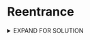 # Reentrance


<details>
  <summary>EXPAND FOR SOLUTION</summary>
  <p>

  The trick with this contract is that you are essentially setting up another contract to recursively call the withdraw function.

  Couple of things to setup though before we can pull this off. First, lets create a our malicious contract.

  [ReentranceAttack](attack/10-Reentrance.sol)

  To create the contract, you need to pass it the victim contract.

  `contract.address`

  Ensure that when you create it, you add one wei to it for it to have value. You can check it with the following code.

  `await getBalance("YOURCONTRACTADDRESS")`

  Now you can execute the `attack_1_causeOverflow` function.

  MAKE SURE YOU GIVE IT ENOUGH GAS TO RUN!!!!

  I recommend giving the gas limit around 30000000 for it to run successfully.



  If it executes successfully, you should see the **Internal Transactions** on etherscan should something like below.
---
   call_0
   call_1_0
   call_1_0_0_0
   call_1_0_0_0_0_0
   call_1_0_0_0_0_0_0_0
   call_1_0_0_0_0_0_0_0_0_0
   call_1_0_0_0_0_0_0_0_0_0_0_0
   call_1_0_0_0_0_0_0_0_0_0_0_0_0_0
   call_1_0_0_0_0_0_0_0_0_0_0_0_0_0_0_0
   call_1_0_0_0_0_0_0_0_0_0_0_0_0_0_0_0_0_0
   call_1_0_0_0_0_0_0_0_0_0_0_0_0_0_0_0_0_0_0_0
   call_1_0_0_0_0_0_0_0_0_0_0_0_0_0_0_0_0_0_0_0_0_0
   call_1_0_0_0_0_0_0_0_0_0_0_0_0_0_0_0_0_0_0_0_0_0_0_0
   call_1_0_0_0_0_0_0_0_0_0_0_0_0_0_0_0_0_0_0_0_0_0_0_0_0_0
---


  Now execute the `attack_2_deplete` to finish the job.

  To be successful, you need to both be up one ether in your contract and liquidate the victim contract.

  `await getBalance("YOURCONTRACTADDRESS")` // Should be up one
  `await getBalance(contract.address)`  // Should be zero

  Submit and done! You just executed something that netted and attacker $50 mil with the DAO. :)

  </p>
</details>
